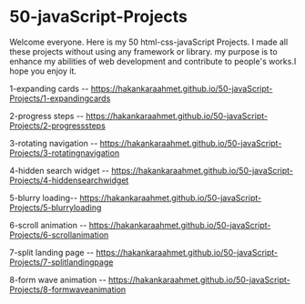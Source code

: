 # 50-javaScript-Projects


Welcome everyone. Here is my 50 html-css-javaScript Projects.
I made all these projects without using any framework or library.
my purpose is to enhance my abilities of web development and contribute
to people's works.I hope you enjoy it.

1-expanding cards -- https://hakankaraahmet.github.io/50-javaScript-Projects/1-expandingcards

2-progress steps -- https://hakankaraahmet.github.io/50-javaScript-Projects/2-progresssteps

3-rotating navigation -- https://hakankaraahmet.github.io/50-javaScript-Projects/3-rotatingnavigation

4-hidden search widget -- https://hakankaraahmet.github.io/50-javaScript-Projects/4-hiddensearchwidget

5-blurry loading-- https://hakankaraahmet.github.io/50-javaScript-Projects/5-blurryloading

6-scroll animation -- https://hakankaraahmet.github.io/50-javaScript-Projects/6-scrollanimation

7-split landing page -- https://hakankaraahmet.github.io/50-javaScript-Projects/7-splitlandingpage

8-form wave animation -- https://hakankaraahmet.github.io/50-javaScript-Projects/8-formwaveanimation

